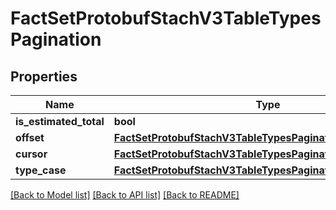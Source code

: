# FactSetProtobufStachV3TableTypesPagination


## Properties
Name | Type | Description | Notes
------------ | ------------- | ------------- | -------------
**is_estimated_total** | **bool** |  | [optional] 
**offset** | [**FactSetProtobufStachV3TableTypesPaginationTypesOffset**](FactSetProtobufStachV3TableTypesPaginationTypesOffset.md) |  | [optional] 
**cursor** | [**FactSetProtobufStachV3TableTypesPaginationTypesCursor**](FactSetProtobufStachV3TableTypesPaginationTypesCursor.md) |  | [optional] 
**type_case** | [**FactSetProtobufStachV3TableTypesPaginationTypeOneofCase**](FactSetProtobufStachV3TableTypesPaginationTypeOneofCase.md) |  | [optional] 

[[Back to Model list]](../README.md#documentation-for-models) [[Back to API list]](../README.md#documentation-for-api-endpoints) [[Back to README]](../README.md)


